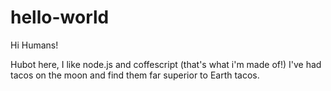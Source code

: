 # hello-world

Hi Humans!

Hubot here, I like node.js and coffescript (that's what i'm made of!)
I've had tacos on the moon and find them far superior to Earth tacos.
